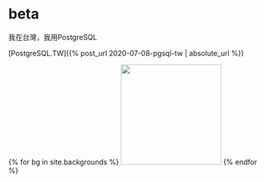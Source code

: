 # beta
我在台灣，我用PostgreSQL

[PostgreSQL.TW]({% post_url 2020-07-08-pgsql-tw | absolute_url %})

{% for bg in site.backgrounds %}
  <a href="{{ bg.link }}"><img src="{{ bg.src }}" height=200 /></a>
{% endfor %}
